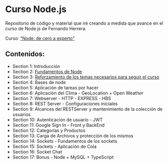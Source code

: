 # Curso Node.js

Repositorio de código y material que iré creando a medida que avance en el curso de Node.js de Fernando Herrera.

Curso: ["Node: de cero a experto"](https://www.udemy.com/course/node-de-cero-a-experto/)

## Contenidos:

- Section 1: Introducción
- Section 2: [Fundamentos de Node](https://github.com/digivoro/curso-node/tree/main/Section%202/01-hola-mundo)
- Section 3: [Reforzamiento de los temas necesarios para seguir el curso](https://github.com/digivoro/curso-node/tree/main/Section%203/02-fundamentos)
- Section 4: Bases de node
- Section 5: Aplicación de tareas por hacer
- Section 6: Aplicación del Clima - GeoLocation + Open Weather
- Section 7: Webserver - HTTP - EXPRESS - HBS
- Section 8: REST Server - Configuraciones iniciales
- Section 9: Alcances del RESTServer y mantenimiento de la colección de usuarios
- Section 10: Autenticación de usuario - JWT
- Section 11: Google Sign In - Front y BackEnd
- Section 12: Categorías y Productos
- Section 13: Carga de Archivos y protección de los mismos
- Section 14: Sockets - Fundamentos de los sockets
- Section 15: Sockets - Aplicación de Cola
- Section 16: Socket Chat
- Section 17: Bonus - Node + MySQL + TypeScript
